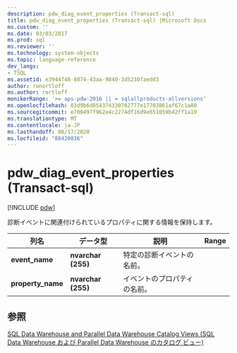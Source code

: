 ```yaml
---
description: pdw_diag_event_properties (Transact-sql)
title: pdw_diag_event_properties (Transact-sql) |Microsoft Docs
ms.custom: ''
ms.date: 03/03/2017
ms.prod: sql
ms.reviewer: ''
ms.technology: system-objects
ms.topic: language-reference
dev_langs:
- TSQL
ms.assetid: e3944f48-8074-43aa-9840-3d5230faedd3
author: ronortloff
ms.author: rortloff
monikerRange: '>= aps-pdw-2016 || = sqlallproducts-allversions'
ms.openlocfilehash: 03d9b6d854374330762777e17703861af67c1a88
ms.sourcegitcommit: e700497f962e4c2274df16d9e651059b42ff1a10
ms.translationtype: MT
ms.contentlocale: ja-JP
ms.lasthandoff: 08/17/2020
ms.locfileid: "88420036"
---
```

# <a name="syspdw_diag_event_properties-transact-sql"></a>pdw_diag_event_properties (Transact-sql)
[!INCLUDE [pdw](../../includes/applies-to-version/pdw.md)]

  診断イベントに関連付けられているプロパティに関する情報を保持します。  
  
|列名|データ型|説明|Range|  
|-----------------|---------------|-----------------|-----------|  
|**event_name**|**nvarchar (255)**|特定の診断イベントの名前。||  
|**property_name**|**nvarchar (255)**|イベントのプロパティの名前。||  
  
## <a name="see-also"></a>参照  
 [SQL Data Warehouse and Parallel Data Warehouse Catalog Views (SQL Data Warehouse および Parallel Data Warehouse のカタログ ビュー)](../../relational-databases/system-catalog-views/sql-data-warehouse-and-parallel-data-warehouse-catalog-views.md)  
  
  
